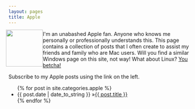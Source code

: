 ```yaml
---
layout: pages
title: Apple
---
```


<img
src="http://www.stevencombs.com/images/design/apple.svg"
style="
  float: left;
  width: 100px;
  margin-left: -7px;
  margin-top: -3px;
  "
/>

I'm an unabashed Apple fan. Anyone who knows me personally or professionally understands this. This page contains a collection of posts that I often create to assist my friends and family who are Mac users. Will you find a similar Windows page on this site, not way! What about Linux? <a href="linux.html">You betcha!</a>

<a title="RSS feed" id="rss" href="/atom.xml" target="blank"><i class="fa fa-rss-square"></i></a>Subscribe to my Apple posts using the link on the left.

<ul id="blog-posts" class="posts">
{% for post in site.categories.apple %}
    <li><span>{{ post.date | date_to_string }} &raquo;</span><a href="{{ post.url }}">{{ post.title }}</a></li>
{% endfor %}
</ul>
